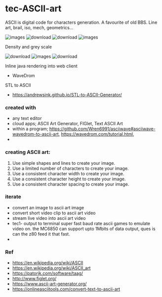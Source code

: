 # tec-ASCII-art

ASCII is digital code for characters generation. A favourite of old BBS. Line art, brail, iso, mech, geometrics... 

![images](https://user-images.githubusercontent.com/58069246/169634998-ec07161c-d9bf-4dce-ad51-b07e0a27e095.jpg)
![download](https://user-images.githubusercontent.com/58069246/169634894-b74947b3-7fca-4750-ba8c-e6a63040b52f.png)
![download](https://user-images.githubusercontent.com/58069246/169634723-a84a6b11-3372-45b0-8d94-8cecae4530c0.png)
![images](https://user-images.githubusercontent.com/58069246/169634983-b648742b-ae01-4a5f-85ca-fec676899552.jpg)

Density and grey scale 

![download](https://user-images.githubusercontent.com/58069246/169634838-00a91e28-04fd-4007-a7fe-715dd0e07b71.jpg)
![images](https://user-images.githubusercontent.com/58069246/169634843-4220d0ff-f13a-4269-b380-b2bcbf4f4cb5.jpg)
![download](https://user-images.githubusercontent.com/58069246/169634746-28e6fbfc-af49-4e16-8b91-8dce05d53833.jpg)

Inline java rendering into web client
- WaveDrom 

STL to ASCII
- https://andrewsink.github.io/STL-to-ASCII-Generator/ 

### created with 
- any text editor
- cloud apps; ASCII Art Generator, FIGlet, Text ASCII Art
- within a program; https://github.com/Wren6991/asciiwave#asciiwave-wavedrom-to-ascii-art, https://wavedrom.com/tutorial.html, 
- 

### creating ASCII art:
1. Use simple shapes and lines to create your image.
2. Use a limited number of characters to create your image.
3. Use a consistent character width to create your image.
4. Use a consistent character height to create your image.
5. Use a consistent character spacing to create your image.



### iterate
- convert an image to ascii art image
- convert short video clip to ascii art video
- stream live video into ascii art video
- tec1- output to terminal super fast baud rate ascii games to emulate video on. the MC6850 can support upto 1Mbits of data output, ques is can the z80 feed it that fast.
- 



### Ref
- https://en.wikipedia.org/wiki/ASCII
- https://en.wikipedia.org/wiki/ASCII_art
- https://patorjk.com/software/taag/
- http://www.figlet.org/
- https://www.ascii-art-generator.org/
- https://onlineasciitools.com/convert-text-to-ascii-art
 
